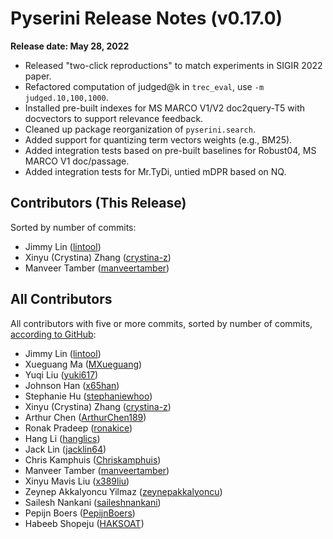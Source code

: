 # Pyserini Release Notes (v0.17.0)

**Release date: May 28, 2022**

+ Released "two-click reproductions" to match experiments in SIGIR 2022 paper.
+ Refactored computation of judged@k in `trec_eval`, use `-m judged.10,100,1000`.
+ Installed pre-built indexes for MS MARCO V1/V2 doc2query-T5 with docvectors to support relevance feedback.
+ Cleaned up package reorganization of `pyserini.search`.
+ Added support for quantizing term vectors weights (e.g., BM25).
+ Added integration tests based on pre-built baselines for Robust04, MS MARCO V1 doc/passage.
+ Added integration tests for Mr.TyDi, untied mDPR based on NQ.

## Contributors (This Release)

Sorted by number of commits:

+ Jimmy Lin ([lintool](https://github.com/lintool))
+ Xinyu (Crystina) Zhang ([crystina-z](https://github.com/crystina-z))
+ Manveer Tamber ([manveertamber](https://github.com/manveertamber))

## All Contributors

All contributors with five or more commits, sorted by number of commits, [according to GitHub](https://github.com/castorini/pyserini/graphs/contributors):

+ Jimmy Lin ([lintool](https://github.com/lintool))
+ Xueguang Ma ([MXueguang](https://github.com/MXueguang))
+ Yuqi Liu ([yuki617](https://github.com/yuki617))
+ Johnson Han ([x65han](https://github.com/x65han))
+ Stephanie Hu ([stephaniewhoo](https://github.com/stephaniewhoo))
+ Xinyu (Crystina) Zhang ([crystina-z](https://github.com/crystina-z))
+ Arthur Chen ([ArthurChen189](https://github.com/ArthurChen189))
+ Ronak Pradeep ([ronakice](https://github.com/ronakice))
+ Hang Li ([hanglics](https://github.com/hanglics))
+ Jack Lin ([jacklin64](https://github.com/jacklin64))
+ Chris Kamphuis ([Chriskamphuis](https://github.com/Chriskamphuis))
+ Manveer Tamber ([manveertamber](https://github.com/manveertamber))
+ Xinyu Mavis Liu ([x389liu](https://github.com/x389liu))
+ Zeynep Akkalyoncu Yilmaz ([zeynepakkalyoncu](https://github.com/zeynepakkalyoncu))
+ Sailesh Nankani ([saileshnankani](https://github.com/saileshnankani))
+ Pepijn Boers ([PepijnBoers](https://github.com/PepijnBoers))
+ Habeeb Shopeju ([HAKSOAT](https://github.com/HAKSOAT))
